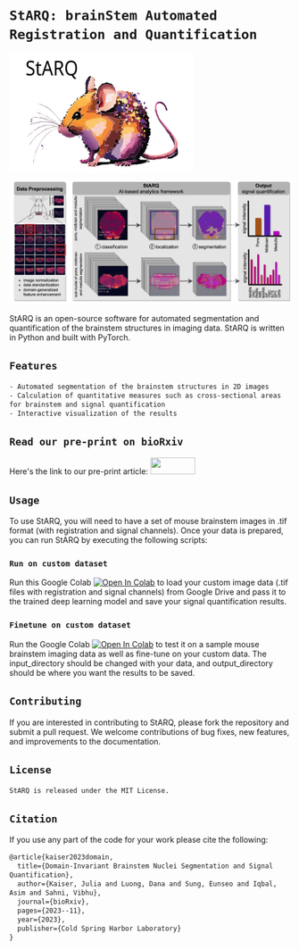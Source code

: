# ```StARQ: brainStem Automated Registration and Quantification```
  
<p><a href="[https://github.com/itsasimiqbal/StARQ](https://colab.research.google.com/drive/19vQyB9K3jokDSuh9qWAbjBJ8sacyQs2M)"><img src="https://github.com/itsasimiqbal/StARQ/blob/main/StARQ_logo.svg" align="center" width="330" height="215" /> </a>
</p>

![alt text](https://github.com/itsasimiqbal/StARQ/blob/main/GitHub_StARQ.png)

StARQ is an open-source software for automated segmentation and quantification of the brainstem structures in imaging data. StARQ is written in Python and built with PyTorch.

## ```Features```
```
- Automated segmentation of the brainstem structures in 2D images
- Calculation of quantitative measures such as cross-sectional areas for brainstem and signal quantification
- Interactive visualization of the results
```
## ```Read our pre-print on bioRxiv```
Here's the link to our pre-print article: [<img src="https://www.kuhnlab.uni-bayreuth.de/pool/bilder/news/bioRxiv_logo_homepage.png" width="80" height="30">](https://www.biorxiv.org/content/10.1101/2023.11.07.566040v1)

## ```Usage```
To use StARQ, you will need to have a set of mouse brainstem images in .tif format (with registration and signal channels). Once your data is prepared, you can run StARQ by executing the following scripts: 

### ```Run on custom dataset```
Run this Google Colab [![Open In Colab](https://colab.research.google.com/assets/colab-badge.svg)](https://colab.research.google.com/github/itsasimiqbal/StARQ/blob/main/Inference_StARQ_2_0_2024.ipynb) to load your custom image data (.tif files with registration and signal channels) from Google Drive and pass it to the trained deep learning model and save your signal quantification results.

### ```Finetune on custom dataset```
Run the Google Colab [![Open In Colab](https://colab.research.google.com/assets/colab-badge.svg)](https://colab.research.google.com/github/itsasimiqbal/StARQ/blob/main/StARQ_2_0_2024.ipynb) to test it on a sample mouse brainstem imaging data as well as fine-tune on your custom data. The input_directory should be changed with your data, and output_directory should be where you want the results to be saved.

## ```Contributing```
If you are interested in contributing to StARQ, please fork the repository and submit a pull request. We welcome contributions of bug fixes, new features, and improvements to the documentation.

## ```License```
```
StARQ is released under the MIT License.
```
## ```Citation```
If you use any part of the code for your work please cite the following:
```
@article{kaiser2023domain,
  title={Domain-Invariant Brainstem Nuclei Segmentation and Signal Quantification},
  author={Kaiser, Julia and Luong, Dana and Sung, Eunseo and Iqbal, Asim and Sahni, Vibhu},
  journal={bioRxiv},
  pages={2023--11},
  year={2023},
  publisher={Cold Spring Harbor Laboratory}
}
```
